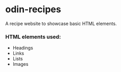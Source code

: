 # odin-recipes
A recipe website to showcase basic HTML elements.

### HTML elements used: ###
  * Headings
  * Links
  * Lists
  * Images